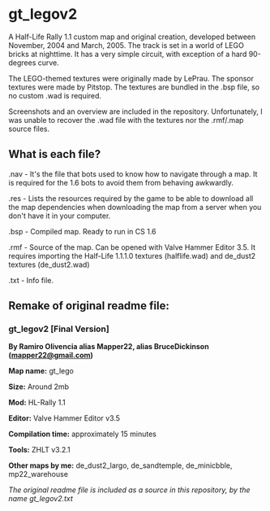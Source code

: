 # gt_legov2
A Half-Life Rally 1.1 custom map and original creation, developed between November, 2004 and March, 2005. 
The track is set in a world of LEGO bricks at nighttime. It has a very simple circuit, with exception of a hard 90-degrees curve.
                                                                                                         
The LEGO-themed textures were originally made by LePrau. The sponsor textures were made by Pitstop. The textures are bundled in the .bsp file, so no custom .wad is required.

Screenshots and an overview are included in the repository. Unfortunately, I was unable to recover the .wad file with the textures nor the .rmf/.map source files.

## What is each file?

.nav - It's the file that bots used to know how to navigate through a map. It is required for the 1.6 bots to avoid them from behaving awkwardly.

.res - Lists the resources required by the game to be able to download all the map dependencies when downloading the map from a server when you don't have it in your computer.

.bsp - Compiled map. Ready to run in CS 1.6

.rmf - Source of the map. Can be opened with Valve Hammer Editor 3.5. It requires importing the Half-Life 1.1.1.0 textures (halflife.wad) and de_dust2 textures (de_dust2.wad)

.txt - Info file.

## Remake of original readme file:

### gt_legov2 [Final Version]

**By Ramiro Olivencia alias Mapper22, alias BruceDickinson (mapper22@gmail.com)**      

**Map name:**   	gt_lego

**Size:**			Around 2mb

**Mod:**			HL-Rally 1.1
	
**Editor:**			Valve Hammer Editor v3.5

**Compilation time:** 	approximately 15 minutes

**Tools:** 			ZHLT v3.2.1

**Other maps by me:**	de_dust2_largo, de_sandtemple, de_minicbble, mp22_warehouse
 
_The original readme file is included as a source in this repository, by the name gt_legov2.txt_

